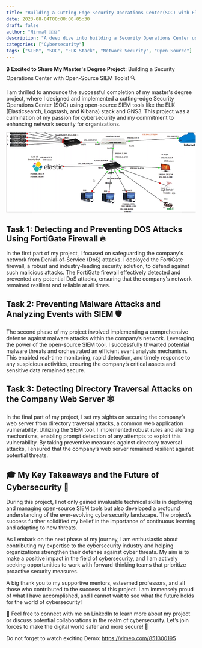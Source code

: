 ```yaml
---
title: "Building a Cutting-Edge Security Operations Center(SOC) with Elasticsearch and Fortiget"
date: 2023-08-04T00:00:00+05:30
draft: false
author: "Nirmal 🇮🇳"
description: "A deep dive into building a Security Operations Center using open-source SIEM tools as part of a master's degree project."
categories: ["Cybersecurity"]
tags: ["SIEM", "SOC", "ELK Stack", "Network Security", "Open Source"]
---
```


🔒 **Excited to Share My Master's Degree Project**: Building a Security Operations Center with Open-Source SIEM Tools! 🔍

I am thrilled to announce the successful completion of my master's degree project, where I designed and implemented a cutting-edge Security Operations Center (SOC) using open-source SIEM tools like the ELK (Elasticsearch, Logstash, and Kibana) stack and GNS3. This project was a culmination of my passion for cybersecurity and my commitment to enhancing network security for organizations.


![FortiGate Firewall in Action](/static/images/soc-project.png)


## Task 1: Detecting and Preventing DOS Attacks Using FortiGate Firewall 🔥

In the first part of my project, I focused on safeguarding the company's network from Denial-of-Service (DoS) attacks. I deployed the FortiGate firewall, a robust and industry-leading security solution, to defend against such malicious attacks. The FortiGate firewall effectively detected and prevented any potential DoS attacks, ensuring that the company's network remained resilient and reliable at all times.



## Task 2: Preventing Malware Attacks and Analyzing Events with SIEM 🛡️

The second phase of my project involved implementing a comprehensive defense against malware attacks within the company’s network. Leveraging the power of the open-source SIEM tool, I successfully thwarted potential malware threats and orchestrated an efficient event analysis mechanism. This enabled real-time monitoring, rapid detection, and timely response to any suspicious activities, ensuring the company’s critical assets and sensitive data remained secure.

## Task 3: Detecting Directory Traversal Attacks on the Company Web Server 🕸️

In the final part of my project, I set my sights on securing the company’s web server from directory traversal attacks, a common web application vulnerability. Utilizing the SIEM tool, I implemented robust rules and alerting mechanisms, enabling prompt detection of any attempts to exploit this vulnerability. By taking preventive measures against directory traversal attacks, I ensured that the company’s web server remained resilient against potential threats.

## 🎓 My Key Takeaways and the Future of Cybersecurity 🚀

During this project, I not only gained invaluable technical skills in deploying and managing open-source SIEM tools but also developed a profound understanding of the ever-evolving cybersecurity landscape. The project’s success further solidified my belief in the importance of continuous learning and adapting to new threats.

As I embark on the next phase of my journey, I am enthusiastic about contributing my expertise to the cybersecurity industry and helping organizations strengthen their defense against cyber threats. My aim is to make a positive impact in the field of cybersecurity, and I am actively seeking opportunities to work with forward-thinking teams that prioritize proactive security measures.

A big thank you to my supportive mentors, esteemed professors, and all those who contributed to the success of this project. I am immensely proud of what I have accomplished, and I cannot wait to see what the future holds for the world of cybersecurity!

📩 Feel free to connect with me on LinkedIn to learn more about my project or discuss potential collaborations in the realm of cybersecurity. Let’s join forces to make the digital world safer and more secure! 🤝

Do not forget to watch exciting Demo: https://vimeo.com/851300195

